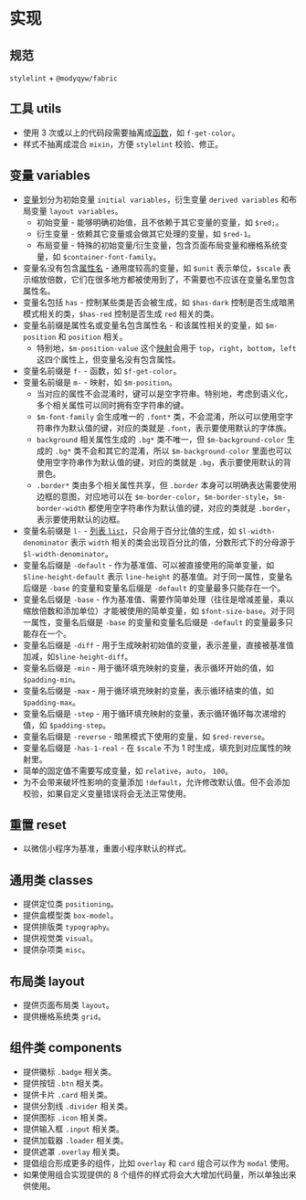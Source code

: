 # 实现

## 规范

`stylelint` + `@modyqyw/fabric`

## 工具 utils

- 使用 3 次或以上的代码段需要抽离成[函数](https://sass-lang.com/documentation/values/functions)，如 `f-get-color`。
- 样式不抽离成混合 `mixin`，方便 `stylelint` 校验、修正。

## 变量 variables

- [变量](https://sass-lang.com/documentation/variables)划分为初始变量 `initial variables`，衍生变量 `derived variables` 和布局变量 `layout variables`。
  - 初始变量 - 能够明确初始值，且不依赖于其它变量的变量，如 `$red;`。
  - 衍生变量 - 依赖其它变量或会做其它处理的变量，如 `$red-1`。
  - 布局变量 - 特殊的初始变量/衍生变量，包含页面布局变量和栅格系统变量，如 `$container-font-family`。
- 变量名没有包含[属性名](https://developer.mozilla.org/en-US/docs/Web/CSS/CSS_Properties_Reference) - 通用度较高的变量，如 `$unit` 表示单位，`$scale` 表示缩放倍数，它们在很多地方都被使用到了，不需要也不应该在变量名里包含属性名。
- 变量名包括 `has` - 控制某些类是否会被生成，如 `$has-dark` 控制是否生成暗黑模式相关的类，`$has-red` 控制是否生成 `red` 相关的类。
- 变量名前缀是属性名或变量名包含属性名 - 和该属性相关的变量，如 `$m-position` 和 `position` 相关。
  - 特别地，`$m-position-value` 这个[映射](https://sass-lang.com/documentation/modules/map)会用于 `top`，`right`，`bottom`，`left` 这四个属性上，但变量名没有包含属性。
- 变量名前缀是 `f-` - 函数，如 `$f-get-color`。
- 变量名前缀是 `m-` - 映射，如 `$m-position`。
  - 当对应的属性不会混淆时，键可以是空字符串。特别地，考虑到语义化，多个相关属性可以同时拥有空字符串的键。
  - `$m-font-family` 会生成唯一的 `.font*` 类，不会混淆，所以可以使用空字符串作为默认值的键，对应的类就是 `.font`，表示要使用默认的字体族。
  - `background` 相关属性生成的 `.bg*` 类不唯一，但 `$m-background-color` 生成的 `.bg*` 类不会和其它的混淆，所以 `$m-background-color` 里面也可以使用空字符串作为默认值的键，对应的类就是 `.bg`，表示要使用默认的背景色。
  - `.border*` 类由多个相关属性共享，但 `.border` 本身可以明确表达需要使用边框的意图，对应地可以在 `$m-border-color`，`$m-border-style`，`$m-border-width` 都使用空字符串作为默认值的键，对应的类就是 `.border`，表示要使用默认的边框。
- 变量名前缀是 `l-` - [列表 `list`](https://sass-lang.com/documentation/modules/list)，只会用于百分比值的生成，如 `$l-width-denominator` 表示 `width` 相关的类会出现百分比的值，分数形式下的分母源于 `$l-width-denominator`。
- 变量名后缀是 `-default` - 作为基准值、可以被直接使用的简单变量，如 `$line-height-default` 表示 `line-height` 的基准值。对于同一属性，变量名后缀是 `-base` 的变量和变量名后缀是 `-default` 的变量最多只能存在一个。
- 变量名后缀是 `-base` - 作为基准值、需要作简单处理（往往是增减差量，乘以缩放倍数和添加单位）才能被使用的简单变量，如 `$font-size-base`。对于同一属性，变量名后缀是 `-base` 的变量和变量名后缀是 `-default` 的变量最多只能存在一个。
- 变量名后缀是 `-diff` - 用于生成映射初始值的变量，表示差量，直接被基准值加减，如`$line-height-diff`。
- 变量名后缀是 `-min` - 用于循环填充映射的变量，表示循环开始的值，如 `$padding-min`。
- 变量名后缀是 `-max` - 用于循环填充映射的变量，表示循环结束的值，如 `$padding-max`。
- 变量名后缀是 `-step` - 用于循环填充映射的变量，表示循环循环每次递增的值，如 `$padding-step`。
- 变量名后缀是 `-reverse` - 暗黑模式下使用的变量，如 `$red-reverse`。
- 变量名后缀是 `-has-1-real` - 在 `$scale` 不为 1 时生成，填充到对应属性的映射里。
- 简单的固定值不需要写成变量，如 `relative`，`auto`， `100`。
- 为不会带来破坏性影响的变量添加 `!default`，允许修改默认值。但不会添加校验，如果自定义变量错误将会无法正常使用。

## 重置 reset

- 以微信小程序为基准，重置小程序默认的样式。

## 通用类 classes

- 提供定位类 `positioning`。
- 提供盒模型类 `box-model`。
- 提供排版类 `typography`。
- 提供视觉类 `visual`。
- 提供杂项类 `misc`。

## 布局类 layout

- 提供页面布局类 `layout`。
- 提供栅格系统类 `grid`。

## 组件类 components

- 提供徽标 `.badge` 相关类。
- 提供按钮 `.btn` 相关类。
- 提供卡片 `.card` 相关类。
- 提供分割线 `.divider` 相关类。
- 提供图标 `.icon` 相关类。
- 提供输入框 `.input` 相关类。
- 提供加载器 `.loader` 相关类。
- 提供遮罩 `.overlay` 相关类。
- 提倡组合形成更多的组件，比如 `overlay` 和 `card` 组合可以作为 `modal` 使用。
- 如果使用组合实现提供的 8 个组件的样式将会大大增加代码量，所以单独出来供使用。
